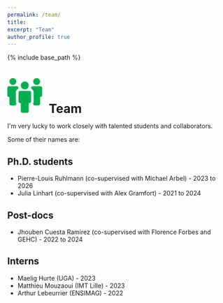 ```yaml
---
permalink: /team/
title:
excerpt: "Team"
author_profile: true
---
```


{% include base_path %}

<h1 style="margin-bottom:0.5em"><img src="/images/picto_team.svg" width="80px" style="margin-right:15px">Team</h1>

I'm very lucky to work closely with talented students and collaborators. 

Some of their names are: 

## Ph.D. students
- Pierre-Louis Ruhlmann (co-supervised with Michael Arbel) - 2023 to 2026
- Julia Linhart (co-supervised with Alex Gramfort) - 2021 to 2024

## Post-docs
- Jhouben Cuesta Ramirez (co-supervised with Florence Forbes and GEHC) - 2022 to 2024

## Interns
- Maelig Hurte (UGA) - 2023
- Matthieu Mouzaoui (IMT Lille) - 2023
- Arthur Lebeurrier (ENSIMAG) - 2022